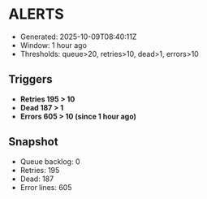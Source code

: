 # ALERTS

- Generated: 2025-10-09T08:40:11Z
- Window: 1 hour ago
- Thresholds: queue>20, retries>10, dead>1, errors>10

## Triggers
- **Retries 195 > 10**
- **Dead 187 > 1**
- **Errors 605 > 10 (since 1 hour ago)**

## Snapshot
- Queue backlog: 0
- Retries: 195
- Dead: 187
- Error lines: 605
